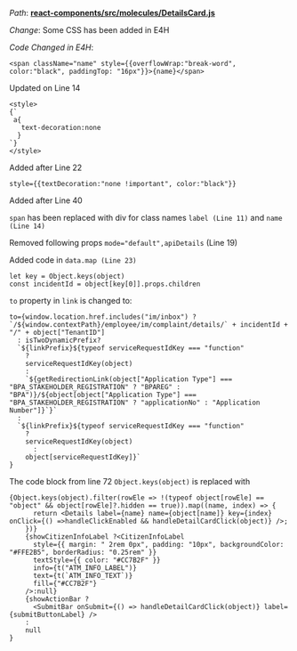 *Path*: <b><ins>react-components/src/molecules/DetailsCard.js</b></ins>

*Change*: Some CSS has been added in E4H

 *Code Changed in E4H*:   

```
<span className="name" style={{overflowWrap:"break-word", color:"black", paddingTop: "16px"}}>{name}</span>
```

Updated on Line 14

```
<style>
{`
 a{
   text-decoration:none
  }
`}
</style>
```

Added after Line 22

```
style={{textDecoration:"none !important", color:"black"}}
```

Added after Line 40

`span` has been replaced with div for class names `label (Line 11)` and `name (Line 14)`

Removed following props `mode="default",apiDetails`  (Line 19)

Added code in `data.map (Line 23)`

```
let key = Object.keys(object)
const incidentId = object[key[0]].props.children
```

`to` property in `link` is changed to:

```
to={window.location.href.includes("im/inbox") ? `/${window.contextPath}/employee/im/complaint/details/` + incidentId + "/" + object["TenantID"]
  : isTwoDynamicPrefix?
  `${linkPrefix}${typeof serviceRequestIdKey === "function"
	?
	serviceRequestIdKey(object)
	:
	`${getRedirectionLink(object["Application Type"] === "BPA_STAKEHOLDER_REGISTRATION" ? "BPAREG" : "BPA")}/${object[object["Application Type"] === "BPA_STAKEHOLDER_REGISTRATION" ? "applicationNo" : "Application Number"]}`}`
  :
  `${linkPrefix}${typeof serviceRequestIdKey === "function"
	?
	serviceRequestIdKey(object)
	  :
	object[serviceRequestIdKey]}`
}
```

The code block from line 72 `Object.keys(object)` is replaced with 

```
{Object.keys(object).filter(rowEle => !(typeof object[rowEle] == "object" && object[rowEle]?.hidden == true)).map((name, index) => {
	  return <Details label={name} name={object[name]} key={index} onClick={() =>handleClickEnabled && handleDetailCardClick(object)} />;
	})}
	{showCitizenInfoLabel ?<CitizenInfoLabel
	  style={{ margin: " 2rem 0px", padding: "10px", backgroundColor: "#FFE2B5", borderRadius: "0.25rem" }}
	  textStyle={{ color: "#CC7B2F" }}
	  info={t("ATM_INFO_LABEL")}
	  text={t(`ATM_INFO_TEXT`)}
	  fill={"#CC7B2F"}
	/>:null}
	{showActionBar ? 
	  <SubmitBar onSubmit={() => handleDetailCardClick(object)} label={submitButtonLabel} />
	:
	null
}
```
